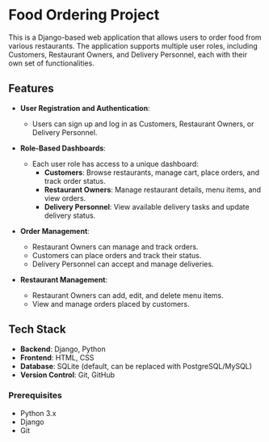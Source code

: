 # Food Ordering Project

This is a Django-based web application that allows users to order food from various restaurants. The application supports multiple user roles, including Customers, Restaurant Owners, and Delivery Personnel, each with their own set of functionalities.


## Features

- **User Registration and Authentication**:
  - Users can sign up and log in as Customers, Restaurant Owners, or Delivery Personnel.
  
- **Role-Based Dashboards**:
  - Each user role has access to a unique dashboard:
    - **Customers**: Browse restaurants, manage cart, place orders, and track order status.
    - **Restaurant Owners**: Manage restaurant details, menu items, and view orders.
    - **Delivery Personnel**: View available delivery tasks and update delivery status.
  
- **Order Management**:
  - Restaurant Owners can manage and track orders.
  - Customers can place orders and track their status.
  - Delivery Personnel can accept and manage deliveries.

- **Restaurant Management**:
  - Restaurant Owners can add, edit, and delete menu items.
  - View and manage orders placed by customers.

## Tech Stack

- **Backend**: Django, Python
- **Frontend**: HTML, CSS
- **Database**: SQLite (default, can be replaced with PostgreSQL/MySQL)
- **Version Control**: Git, GitHub

### Prerequisites

- Python 3.x
- Django
- Git
